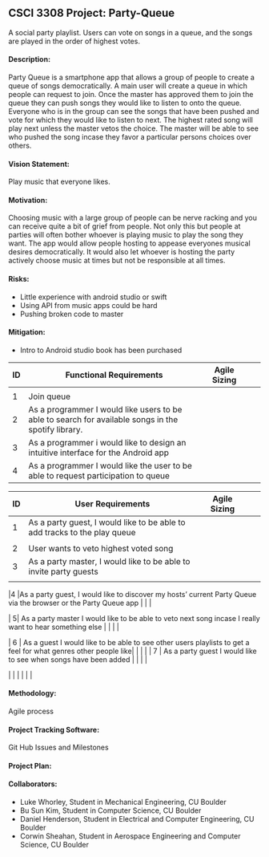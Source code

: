 ## CSCI 3308 Project: Party-Queue
A social party playlist. Users can vote on songs in a queue, and the songs are
played in the order of highest votes.

#### Description: 
Party Queue is a smartphone app that allows a group of people to create a queue of songs democratically. A main user will create a queue in which people can request to join. Once the master has approved them to join the queue they can push songs they would like to listen to onto the queue. Everyone who is in the group can see the songs that have been pushed and vote for which they would like to listen to next. The highest rated song will play next unless the master vetos the choice. The master will be able to see who pushed the song incase they favor a particular persons choices over others.    

#### Vision Statement: 
Play music that everyone likes.

#### Motivation: 
Choosing music with a large group of people can be nerve racking and you can receive quite a bit of grief from people. Not only this but people at parties will often bother whoever is playing music to play the song they want.  The app would allow people hosting to appease everyones musical desires democratically. It would also let whoever is hosting the party actively choose music at times but not be responsible at all times. 

#### Risks:
* Little experience with android studio or swift
* Using API from music apps could be hard
* Pushing broken code to master

#### Mitigation:
* Intro to Android studio book has been purchased

|  ID| Functional Requirements  | Agile Sizing  |   |   |
|---|---|---|---| --- |
|   |   |   |   |   |
| 1 | Join queue   |   |   |   |
| 2  | As a programmer I would like users to be able to search for available songs in the spotify library.    |   |   |   |
| 3   |       As a programmer i would like to design an intuitive interface for the Android app   |     |  |  |
| 4 |As a programmer I would like the user to be able to request participation to queue | | |


| ID  |User Requirements |  Agile Sizing |   |   |
|---|---|---|---|--- |
|1   | As a party guest, I would like to be able to add tracks to the play queue
  |   |   |   |
| 2 | User wants to veto highest voted song  |   |   |   |
|  3 | As a party master, I would like to be able to invite party guests
  |   |   |   |
  
|4  |As a party guest, I would like to discover my hosts’ current Party Queue via the browser or the Party Queue app
  | | |
  
| 5| As a party master I would like to be able to veto next song incase I really want to hear something else
 | | | |
 
 | 6 | As a guest I would like to be able to see other users playlists to get a feel for what genres other people like| | | |
 | 7 | As a party guest I would like to see when songs have been added
| | | |

| | | | | |

#### Methodology:
Agile process

#### Project Tracking Software: 
Git Hub Issues and Milestones

#### Project Plan:

#### Collaborators:
* Luke Whorley, Student in Mechanical Engineering, CU Boulder
* Bu Sun Kim, Student in Computer Science, CU Boulder
* Daniel Henderson, Student in Electrical and Computer Engineering, CU Boulder
* Corwin Sheahan, Student in Aerospace Engineering and Computer Science, CU Boulder
